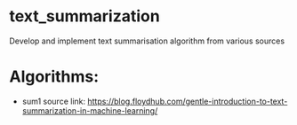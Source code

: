# text_summarization
Develop and implement text summarisation algorithm from various sources

# Algorithms:
- sum1 source link: https://blog.floydhub.com/gentle-introduction-to-text-summarization-in-machine-learning/
